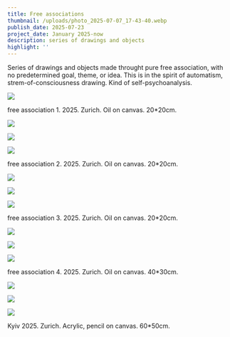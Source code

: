 ```yaml
---
title: Free associations
thumbnail: /uploads/photo_2025-07-07_17-43-40.webp
publish_date: 2025-07-23
project_date: January 2025-now
description: series of drawings and objects
highlight: ''
---
```

Series of drawings and objects made throught pure free association, with no predetermined goal, theme, or idea. This is in the spirit of automatism, strem-of-consciousness drawing.  Kind of self-psychoanalysis.

![](/uploads/VKTU1560.webp)

free association 1. 2025. Zurich. Oil on canvas. 20\*20cm.

![](/uploads/RKRB4184.webp)

![](/uploads/YIJI6722.webp)

![](/uploads/IMG_6758.webp)

free association 2. 2025. Zurich. Oil on canvas. 20\*20cm.

![](/uploads/photo_2025-04-08_18-36-49.webp)

![](/uploads/photo_2025-04-08_18-36-50-1.webp)

![](/uploads/photo_2025-07-07_17-42-19%20%283%29.webp)

free association 3. 2025. Zurich. Oil on canvas. 20\*20cm.

![](/uploads/photo_2025-04-08_18-36-41%20%282%29.webp)

![](/uploads/photo_2025-04-08_18-36-41.webp)

![](/uploads/photo_2025-04-08_18-36-37.webp)

free association 4. 2025. Zurich. Oil on canvas. 40\*30cm.

![](/uploads/photo_2025-04-08_18-36-38.webp)

![](/uploads/photo_2025-04-08_18-36-39%20%282%29.webp)

![](/uploads/photo_2025-07-07_17-43-40.webp)

Kyiv 2025.
Zurich. Acrylic, pencil on canvas. 60\*50cm.
